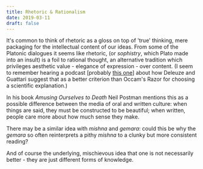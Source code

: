 ```yaml
---
title: Rhetoric & Rationalism
date: 2019-03-11
draft: false
---
```


It's common to think of rhetoric as a gloss on top of 'true' thinking,
mere packaging for the intellectual content of our ideas. From some of
the Platonic dialogues it seems like rhetoric, (or *sophistry*, which
Plato made into an insult) is a foil to rational thought, an alternative
tradition which privileges aesthetic value - elegance of expression -
over content. (I seem to remember hearing a podcast \[probably [this
one](https://partiallyexaminedlife.com/2013/05/14/ep76-deleuze/)\] about
how Deleuze and Guattari suggest that as a better criterion than Occam's
Razor for choosing a scientific explanation.)

In his book *Amusing Ourselves to Death* Neil Postman mentions this as a
possible difference between the media of oral and written culture: when
things are said, they must be constructed to be beautiful; when written,
people care more about how much sense they make.

There may be a similar idea with *mishna* and *gemara*: could this be
why the *gemara* so often reinterprets a pithy *mishna* to a clunky but
more consistent reading?

And of course the underlying, mischievous idea that one is not
necessarily better - they are just different forms of knowledge.
